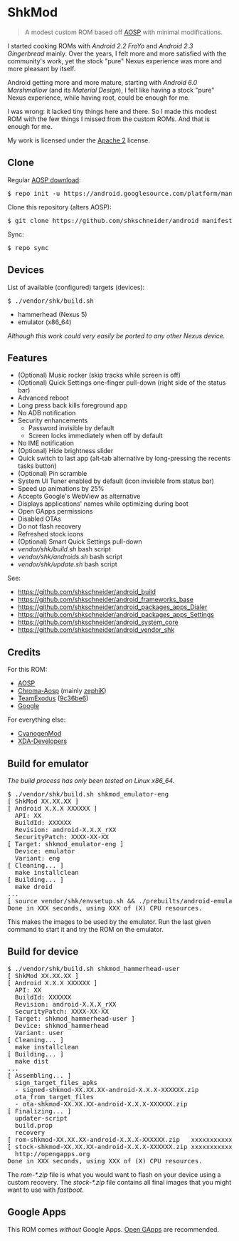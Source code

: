 # ShkMod

> A modest custom ROM based off [AOSP](https://android.googlesource.com/) with minimal modifications.

I started cooking ROMs with _Android 2.2 FroYo_ and _Android 2.3 Gingerbread_ mainly.
Over the years, I felt more and more satisfied with the community's work, yet the stock "pure" Nexus experience was more and more pleasant by itself.

Android getting more and more mature, starting with _Android 6.0 Marshmallow_ (and its _Material Design_), I felt like having a stock "pure" Nexus experience, while having root, could be enough for me.

I was wrong: it lacked tiny things here and there. So I made this modest ROM with the few things I missed from the custom ROMs. And that is enough for me.

My work is licensed under the [Apache 2](http://www.apache.org/licenses/LICENSE-2.0.txt) license.

## Clone

Regular [AOSP download](https://source.android.com/source/downloading.html):
<pre>$ repo init -u https://android.googlesource.com/platform/manifest -b master</pre>
Clone this repository (alters AOSP):
<pre>$ git clone https://github.com/shkschneider/android_manifest.git .repo/local_manifests</pre>
Sync:
<pre>$ repo sync</pre>

## Devices

List of available (configured) targets (devices):
<pre>$ ./vendor/shk/build.sh</pre>

- hammerhead (Nexus 5)
- emulator (x86_64)

_Although this work could very easily be ported to any other Nexus device._

## Features

- (Optional) Music rocker (skip tracks while screen is off)
- (Optional) Quick Settings one-finger pull-down (right side of the status bar)
- Advanced reboot
- Long press back kills foreground app
- No ADB notification
- Security enhancements
  - Password invisible by default
  - Screen locks immediately when off by default
- No IME notification
- (Optional) Hide brightness slider
- Quick switch to last app (alt-tab alternative by long-pressing the recents tasks button)
- (Optional) Pin scramble
- System UI Tuner enabled by default (icon invisible from status bar)
- Speed up animations by 25%
- Accepts Google's WebView as alternative
- Displays applications' names while optimizing during boot
- Open GApps permissions
- Disabled OTAs
- Do not flash recovery
- Refreshed stock icons
- (Optional) Smart Quick Settings pull-down
- _vendor/shk/build.sh_ bash script
- _vendor/shk/androids.sh_ bash script
- _vendor/shk/update.sh_ bash script

See:
* https://github.com/shkschneider/android_build
* https://github.com/shkschneider/android_frameworks_base
* https://github.com/shkschneider/android_packages_apps_Dialer
* https://github.com/shkschneider/android_packages_apps_Settings
* https://github.com/shkschneider/android_system_core
* https://github.com/shkschneider/android_vendor_shk

## Credits

For this ROM:
- [AOSP](https://android.googlesource.com/)
- [Chroma-Aosp](https://github.com/Chroma-Aosp) (mainly [zephiK](https://github.com/zephiK))
- [TeamExodus](https://github.com/TeamExodus) ([9c36be6](https://github.com/TeamExodus/frameworks_base/commit/9c36be651e83fb039a262682839bd920b033007a))
- [Google](https://developers.google.com/android/nexus/drivers)

For everything else:
- [CyanogenMod](https://github.com/CyanogenMod)
- [XDA-Developers](http://forum.xda-developers.com)

## Build for emulator

_The build process has only been tested on Linux x86_64._

<pre>$ ./vendor/shk/build.sh shkmod_emulator-eng
[ ShkMod XX.XX.XX ]
[ Android X.X.X XXXXXX ]
  API: XX
  BuildId: XXXXXX
  Revision: android-X.X.X_rXX
  SecurityPatch: XXXX-XX-XX
[ Target: shkmod_emulator-eng ]
  Device: emulator
  Variant: eng
[ Cleaning... ]
  make installclean
[ Building... ]
  make droid
...
[ source vendor/shk/envsetup.sh && ./prebuilts/android-emulator/linux-x86_64/emulator -skin WVGA800 -memory 2014 -gpu on -sysdir out/target/product/generic_x86_64 -sdcard out/target/product/generic_x86_64/sdcard.img ]
Done in XXX seconds, using XXX of (X) CPU resources.
</pre>

This makes the images to be used by the emulator. Run the last given command to start it and try the ROM on the emulator.

## Build for device

<pre>$ ./vendor/shk/build.sh shkmod_hammerhead-user
[ ShkMod XX.XX.XX ]
[ Android X.X.X XXXXXX ]
  API: XX
  BuildId: XXXXXX
  Revision: android-X.X.X_rXX
  SecurityPatch: XXXX-XX-XX
[ Target: shkmod_hammerhead-user ]
  Device: shkmod_hammerhead
  Variant: user
[ Cleaning... ]
  make installclean
[ Building... ]
  make dist
...
[ Assembling... ]
  sign_target_files_apks
  - signed-shkmod-XX.XX.XX-android-X.X.X-XXXXXX.zip
  ota_from_target_files
  - ota-shkmod-XX.XX.XX-android-X.X.X-XXXXXX.zip
[ Finalizing... ]
  updater-script
  build.prop
  recovery
[ rom-shkmod-XX.XX.XX-android-X.X.X-XXXXXX.zip   xxxxxxxxxxxxxxxxxxxxxxxxxxxxxxxx ]
[ stock-shkmod-XX.XX.XX-android-X.X.X-XXXXXX.zip xxxxxxxxxxxxxxxxxxxxxxxxxxxxxxxx ]
  http://opengapps.org
Done in XXX seconds, using XXX of (X) CPU resources.</pre>

The _rom-*.zip_ file is what you would want to flash on your device using a custom recovery.
The _stock-*.zip_ file contains all final images that you might want to use with _fastboot_.

## Google Apps

This ROM comes _without_ Google Apps. [Open GApps](http://opengapps.org) are recommended.
